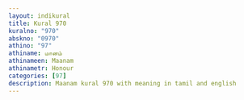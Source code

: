 ```yaml
---
layout: indikural
title: Kural 970
kuralno: "970"
abskno: "0970"
athino: "97"
athiname: மானம்
athinameen: Maanam
athinametr: Honour
categories: [97]
description: Maanam kural 970 with meaning in tamil and english 
---
```


